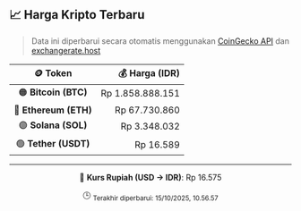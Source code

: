 

<!-- HARGA_KRIPTO -->
## 📈 Harga Kripto Terbaru

> Data ini diperbarui secara otomatis menggunakan [CoinGecko API](https://www.coingecko.com/) dan [exchangerate.host](https://exchangerate.host/)

<div align="center">

| 🪙 Token | 💰 Harga (IDR) |
|:------:|---------------:|
| 🟠 **Bitcoin (BTC)**   | Rp 1.858.888.151 |
| 🔵 **Ethereum (ETH)**  | Rp 67.730.860 |
| 🟣 **Solana (SOL)**    | Rp 3.348.032 |
| 🟢 **Tether (USDT)**   | Rp 16.589 |

---

💱 **Kurs Rupiah (USD → IDR)**: Rp 16.575

🕒 <sub>Terakhir diperbarui: 15/10/2025, 10.56.57</sub>

</div>
<!-- /HARGA_KRIPTO -->
